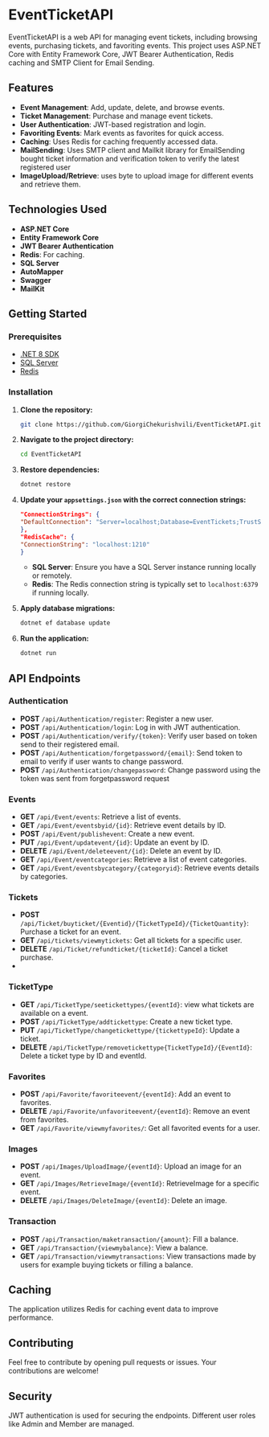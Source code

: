 # EventTicketAPI

EventTicketAPI is a web API for managing event tickets, including browsing events, purchasing tickets, and favoriting events. This project uses ASP.NET Core with Entity Framework Core, JWT Bearer Authentication, Redis caching and SMTP Client for Email Sending.

## Features

- **Event Management**: Add, update, delete, and browse events.
- **Ticket Management**: Purchase and manage event tickets.
- **User Authentication**: JWT-based registration and login.
- **Favoriting Events**: Mark events as favorites for quick access.
- **Caching**: Uses Redis for caching frequently accessed data.
- **MailSending**: Uses SMTP client and Mailkit library for EmailSending bought ticket information and verification token to verify the latest registered user
- **ImageUpload/Retrieve**: uses byte to upload image for different events and retrieve them.

## Technologies Used

- **ASP.NET Core**
- **Entity Framework Core**
- **JWT Bearer Authentication**
- **Redis**: For caching.
- **SQL Server**
- **AutoMapper**
- **Swagger**
- **MailKit**

## Getting Started

### Prerequisites

- [.NET 8 SDK](https://dotnet.microsoft.com/download/dotnet/8.0)
- [SQL Server](https://www.microsoft.com/en-us/sql-server/sql-server-downloads)
- [Redis](https://redis.io/)

### Installation

1. **Clone the repository:**

    ```bash
    git clone https://github.com/GiorgiChekurishvili/EventTicketAPI.git
    ```

2. **Navigate to the project directory:**

    ```bash
    cd EventTicketAPI
    ```

3. **Restore dependencies:**

    ```bash
    dotnet restore
    ```

4. **Update your `appsettings.json` with the correct connection strings:**

    ```json
   "ConnectionStrings": {
    "DefaultConnection": "Server=localhost;Database=EventTickets;TrustServerCertificate=True;Trusted_Connection=True;"
    },
    "RedisCache": {
    "ConnectionString": "localhost:1210"
    }
    ```

    - **SQL Server**: Ensure you have a SQL Server instance running locally or remotely.
    - **Redis**: The Redis connection string is typically set to `localhost:6379` if running locally.

5. **Apply database migrations:**

    ```bash
    dotnet ef database update
    ```

6. **Run the application:**

    ```bash
    dotnet run
    ```

## API Endpoints

### Authentication

- **POST** `/api/Authentication/register`: Register a new user.
- **POST** `/api/Authentication/login`: Log in with JWT authentication.
- **POST** `/api/Authentication/verify/{token}`: Verify user based on token send to their registered email.
- **POST** `/api/Authentication/forgetpassword/{email}`: Send token to email to verify if user wants to change password.
- **POST** `/api/Authentication/changepassword`: Change password using the token was sent from forgetpassword request

### Events

- **GET** `/api/Event/events`: Retrieve a list of events.
- **GET** `/api/Event/eventsbyid/{id}`: Retrieve event details by ID.
- **POST** `/api/Event/publishevent`: Create a new event.
- **PUT** `/api/Event/updatevent/{id}`: Update an event by ID.
- **DELETE** `/api/Event/deleteevent/{id}`: Delete an event by ID.
- **GET** `/api/Event/eventcategories`: Retrieve a list of event categories.
- **GET** `/api/Event/eventsbycategory/{categoryid}`: Retrieve events details by categories.

### Tickets

- **POST** `/api/Ticket/buyticket/{Eventid}/{TicketTypeId}/{TicketQuantity}`: Purchase a ticket for an event.
- **GET** `/api/tickets/viewmytickets`: Get all tickets for a specific user.
- **DELETE** `/api/Ticket/refundticket/{ticketId}`: Cancel a ticket purchase.
- 
### TicketType

- **GET** `/api/TicketType/seetickettypes/{eventId}`: view what tickets are available on a event.
- **POST** `/api/TicketType/addtickettype`: Create a new ticket type.
- **PUT** `/api/TicketType/changetickettype/{tickettypeId}`: Update a ticket.
- **DELETE** `/api/TicketType/removetickettype{TicketTypeId}/{EventId}`: Delete a ticket type by ID and eventId.

### Favorites

- **POST** `/api/Favorite/favoriteevent/{eventId}`: Add an event to favorites.
- **DELETE** `/api/Favorite/unfavoriteevent/{eventId}`: Remove an event from favorites.
- **GET** `/api/Favorite/viewmyfavorites/`: Get all favorited events for a user.
 
 ### Images

- **POST** `/api/Images/UploadImage/{eventId}`: Upload an image for an event.
- **GET** `/api/Images/RetrieveImage/{eventId}`: RetrieveImage for a specific event.
- **DELETE** `/api/Images/DeleteImage/{eventId}`: Delete an image.

### Transaction

- **POST** `/api/Transaction/maketransaction/{amount}`: Fill a balance.
- **GET** `/api/Transaction/{viewmybalance}`: View a balance.
- **GET** `/api/Transaction/viewmytransactions`: View transactions made by users for example buying tickets or filling a balance.


## Caching

The application utilizes Redis for caching event data to improve performance.

## Contributing

Feel free to contribute by opening pull requests or issues. Your contributions are welcome!

## Security
JWT authentication is used for securing the endpoints.
Different user roles like Admin and Member are managed.

